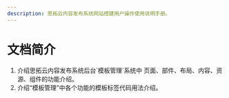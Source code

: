 ```yaml
---
description: 思拓云内容发布系统网站搭建用户操作使用说明手册。
---
```


# 文档简介

1. 介绍思拓云内容发布系统后台\`模板管理\`系统中 页面、部件、布局、内容、资源、组件的功能介绍。
2. 介绍“模板管理”中各个功能的模板标签代码用法介绍。



